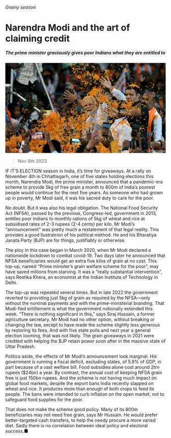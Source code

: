 ###### Grainy season

# Narendra Modi and the art of claiming credit 

##### The prime minister graciously gives poor Indians what they are entitled to 

![image](images/20231111_ASP501.jpg) 

> Nov 8th 2023 

IF IT’S ELECTION season in India, it’s time for giveaways. At a rally on November 4th in Chhattisgarh, one of five states holding elections this month, Narendra Modi, the prime minister, announced that a pandemic-era scheme to provide 5kg of free grain a month to 800m of India’s poorest people would continue for the next five years. As someone who had grown up in poverty, Mr Modi said, it was his sacred duty to care for the poor. 

No doubt. But it was also his legal obligation. The National Food Security Act (NFSA), passed by the previous, Congress-led, government in 2013, entitles poor Indians to monthly rations of 5kg of wheat and rice at subsidised rates of 2-3 rupees (2-4 cents) per kilo. Mr Modi’s “announcement” was pretty much a restatement of that legal reality. This provides a good llustratrion of his political method. He and his Bharatiya Janata Party (BJP) are  for things, justifiably or otherwise.

The ploy in this case began in March 2020, when Mr Modi declared a nationwide lockdown to combat covid-19. Two days later he announced that NFSA beneficiaries would get an extra five kilos of grain at no cost. This top-up, named “Prime minister’s grain welfare scheme for the poor”, may have saved millions from starving. It was a “really substantial intervention”, says Reetika Khera, an economist at the Indian Institute of Technology in Delhi.

The top-up was repeated several times. But in late 2022 the government reverted to providing just 5kg of grain as required by the NFSA—only without the nominal payments and with the prime-ministerial branding. That Modi-fied entitlement is what the government notionally extended this week. “There is nothing significant in this,” says Siraj Hussain, a former agriculture secretary. Mr Modi had no other option, without breaking or changing the law, except to have made the scheme slightly less generous by restoring its fees. And with five state polls and next year a general election looming, that was not likely. The grain giveaways in 2021 were credited with helping the BJP retain power soon after in the massive state of Uttar Pradesh. 

Politics aside, the effects of Mr Modi’s announcement look marginal. His government is running a fiscal deficit, excluding states, of 5.9% of GDP, in part because of a vast welfare bill. Food subsidies alone cost around 2trn rupees ($24bn) a year. By contrast, the annual cost of keeping NFSA grain free is just 150bn rupees. And the scheme is not having much impact on global food markets, despite the export bans India recently slapped on wheat and rice. It produces more than enough of both crops to feed its people. The bans were intended to curb inflation on the open market, not to safeguard food supplies for the poor. 

That does not make the scheme good policy. Many of its 800m beneficiaries may not need free grain, says Mr Hussain. He would prefer better-targeted cash transfers, to help the needy procure a more varied diet. Sadly there is no correlation between ideal policy and electoral success.■

